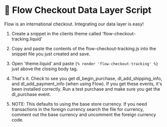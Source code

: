 # 🌊 Flow Checkout Data Layer Script

Flow is an international checkout. Integrating our data layer is easy!

1. Create a snippet in the clients theme called 'flow-checkout-tracking.liquid'

2. Copy and paste the contents of the flow-checkout-tracking.js into the snippet file you just created and save.

3. Open 'theme.liquid' and paste `{% render 'flow-checkout-tracking' %}`  just above the closing body tag.

4. That's it. Check to see you get dl_begin_purchase, dl_add_shipping_info, and dl_add_payment_info (when using Flow). If you get these events, it's been installed correctly. Run a test purchase and make sure you get the dl_purchase event.

5. NOTE: This defaults to using the base store currency. If you need transactions in the foreign currency search the file for currency, comment out the base currency and uncomment the foreign currency code.